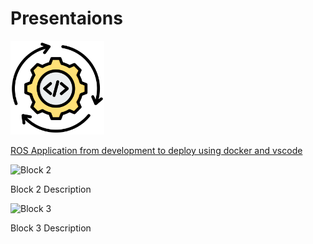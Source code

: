 # Presentaions

<div class="grid-container">
    <div class="grid-item">
        <a href="pdf/dev2depoly.pdf">
        <img src="images/dev2deploy.png" width="150" height="150">
        <p>ROS Application from development to deploy using docker and vscode</p>
        </a>
    </div>
    <div class="grid-item">
        <img src="images/block2.png" alt="Block 2">
        <p>Block 2 Description</p>
    </div>
    <div class="grid-item">
        <img src="images/block3.png" alt="Block 3">
        <p>Block 3 Description</p>
    </div>
   
</div>